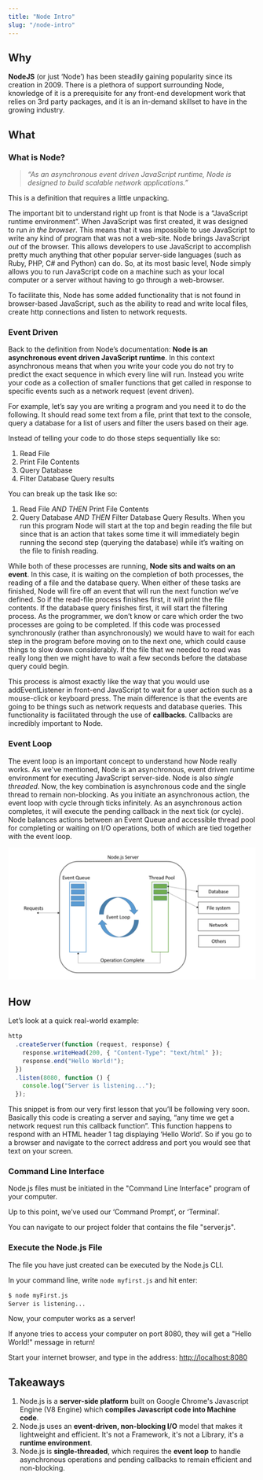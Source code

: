 ```yaml
---
title: "Node Intro"
slug: "/node-intro"
---
```


## Why

**NodeJS** (or just ‘Node’) has been steadily gaining popularity since its creation in 2009. There is a plethora of support surrounding Node, knowledge of it is a prerequisite for any front-end development work that relies on 3rd party packages, and it is an in-demand skillset to have in the growing industry.

## What

### What is Node?

> _“As an asynchronous event driven JavaScript runtime, Node is designed to build scalable network applications.”_

This is a definition that requires a little unpacking.

The important bit to understand right up front is that Node is a “JavaScript runtime environment”. When JavaScript was first created, it was designed to run _in the browser_. This means that it was impossible to use JavaScript to write any kind of program that was not a web-site. Node brings JavaScript _out_ of the browser. This allows developers to use JavaScript to accomplish pretty much anything that other popular server-side languages (such as Ruby, PHP, C# and Python) can do. So, at its most basic level, Node simply allows you to run JavaScript code on a machine such as your local computer or a server without having to go through a web-browser.

To facilitate this, Node has some added functionality that is not found in browser-based JavaScript, such as the ability to read and write local files, create http connections and listen to network requests.

### Event Driven

Back to the definition from Node’s documentation: **Node is an asynchronous event driven JavaScript runtime**. In this context asynchronous means that when you write your code you do not try to predict the exact sequence in which every line will run. Instead you write your code as a collection of smaller functions that get called in response to specific events such as a network request (event driven).

For example, let’s say you are writing a program and you need it to do the following. It should read some text from a file, print that text to the console, query a database for a list of users and filter the users based on their age.

Instead of telling your code to do those steps sequentially like so:

1. Read File
2. Print File Contents
3. Query Database
4. Filter Database Query results

You can break up the task like so:

1. Read File _AND THEN_ Print File Contents
2. Query Database _AND THEN_ Filter Database Query Results.
   When you run this program Node will start at the top and begin reading the file but since that is an action that takes some time it will immediately begin running the second step (querying the database) while it’s waiting on the file to finish reading.

While both of these processes are running, **Node sits and waits on an event**. In this case, it is waiting on the completion of both processes, the reading of a file and the database query. When either of these tasks are finished, Node will fire off an event that will run the next function we’ve defined. So if the read-file process finishes first, it will print the file contents. If the database query finishes first, it will start the filtering process. As the programmer, we don’t know or care which order the two processes are going to be completed. If this code was processed synchronously (rather than asynchronously) we would have to wait for each step in the program before moving on to the next one, which could cause things to slow down considerably. If the file that we needed to read was really long then we might have to wait a few seconds before the database query could begin.

This process is almost exactly like the way that you would use addEventListener in front-end JavaScript to wait for a user action such as a mouse-click or keyboard press. The main difference is that the events are going to be things such as network requests and database queries. This functionality is facilitated through the use of **callbacks**. Callbacks are incredibly important to Node.

### Event Loop

The event loop is an important concept to understand how Node really works. As we've mentioned, Node is an asynchronous, event driven runtime environment for executing JavaScript server-side. Node is also _single threaded_. Now, the key combination is asynchronous code and the single thread to remain non-blocking. As you initiate an asynchronous action, the event loop with cycle through ticks infinitely. As an asynchronous action completes, it will execute the pending callback in the next tick (or cycle). Node balances actions between an Event Queue and accessible thread pool for completing or waiting on I/O operations, both of which are tied together with the event loop.

![Event Loop in Action](../assets/lectures/node/event-loop.png)

## How

Let’s look at a quick real-world example:

```js
http
  .createServer(function (request, response) {
    response.writeHead(200, { "Content-Type": "text/html" });
    response.end("Hello World!");
  })
  .listen(8080, function () {
    console.log("Server is listening...");
  });
```

This snippet is from our very first lesson that you’ll be following very soon. Basically this code is creating a server and saying, “any time we get a network request run this callback function”. This function happens to respond with an HTML header 1 tag displaying ‘Hello World’. So if you go to a browser and navigate to the correct address and port you would see that text on your screen.

### Command Line Interface

Node.js files must be initiated in the "Command Line Interface" program of your computer.

Up to this point, we’ve used our ‘Command Prompt’, or ‘Terminal’.

You can navigate to our project folder that contains the file "server.js".

### Execute the Node.js File

The file you have just created can be executed by the Node.js CLI.

In your command line, write `node myfirst.js` and hit enter:

```sh
$ node myFirst.js
Server is listening...
```

Now, your computer works as a server!

If anyone tries to access your computer on port 8080, they will get a "Hello World!" message in return!

Start your internet browser, and type in the address: [http://localhost:8080](http://localhost:8080/)

## Takeaways

1. Node.js is a **server-side platform** built on Google Chrome's Javascript Engine (V8 Engine) which **compiles Javascript code into Machine code**.
2. Node.js uses an **event-driven, non-blocking I/O** model that makes it lightweight and efficient. It's not a Framework, it's not a Library, it's a **runtime environment**.
3. Node.js is **single-threaded**, which requires the **event loop** to handle asynchronous operations and pending callbacks to remain efficient and non-blocking.
